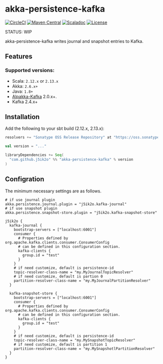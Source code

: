 # akka-persistence-kafka

[![CircleCI](https://circleci.com/gh/j5ik2o/akka-persistence-kafka/tree/master.svg?style=shield&circle-token=c809688daf71f6ae582dd2d58cb5518401498373)](https://circleci.com/gh/j5ik2o/akka-persistence-kafka/tree/master)
[![Maven Central](https://maven-badges.herokuapp.com/maven-central/com.github.j5ik2o/akka-persistence-kafka_2.12/badge.svg)](https://maven-badges.herokuapp.com/maven-central/com.github.j5ik2o/akka-persistence-kafka_2.12)
[![Scaladoc](http://javadoc-badge.appspot.com/com.github.j5ik2o/akka-persistence-kafka_2.12.svg?label=scaladoc)](http://javadoc-badge.appspot.com/com.github.j5ik2o/akka-persistence-kafka_2.12/com/github/j5ik2o/akka/persistence/kafka/index.html?javadocio=true)
[![License](https://img.shields.io/badge/License-Apache%202.0-blue.svg)](https://opensource.org/licenses/Apache-2.0)

STATUS: WIP

akka-persistence-kafka writes journal and snapshot entries to Kafka.

## Features

### Supported versions:

- Scala: `2.12.x` or `2.13.x` 
- Akka: `2.6.x+`
- Java: `1.8+`
- [Alpakka-Kafka](https://github.com/akka/alpakka-kafka) 2.0.x+.
- Kafka 2.4.x+

## Installation

Add the following to your sbt build (2.12.x, 2.13.x):

```scala
resolvers += "Sonatype OSS Release Repository" at "https://oss.sonatype.org/content/repositories/releases/"

val version = "..."

libraryDependencies += Seq(
  "com.github.j5ik2o" %% "akka-persistence-kafka" % version
)
```

## Configration

The minimum necessary settings are as follows.

```hocon
# if use journal plugin
akka.persistence.journal.plugin = "j5ik2o.kafka-journal"
# if use snapshot plugin
akka.persistence.snapshot-store.plugin = "j5ik2o.kafka-snapshot-store"

j5ik2o {
  kafka-journal {
    bootstrap-servers = ["localhost:6001"]
    consumer {
      # Properties defined by org.apache.kafka.clients.consumer.ConsumerConfig
      # can be defined in this configuration section.
      kafka-clients {
        group.id = "test"
      }
    }
    # if need customize, default is persistence-id
    topic-resolver-class-name = "my.MyJournalTopicResolver"
    # if need customize, default is partion 0
    partition-resolver-class-name = "my.MyJournalPartitionResolver"
  }

  kafka-snapshot-store {
    bootstrap-servers = ["localhost:6001"]
    consumer {
      # Properties defined by org.apache.kafka.clients.consumer.ConsumerConfig
      # can be defined in this configuration section.
      kafka-clients {
        group.id = "test"
      }
    }
    # if need customize, default is persistence-id
    topic-resolver-class-name = "my.MySnapshotTopicResolver"
    # if need customize, default is partition 1
    partition-resolver-class-name = "my.MySnapshotlPartitionResolver"
  }
}
```


